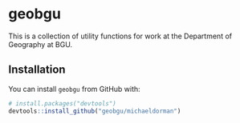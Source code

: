 # geobgu

This is a collection of utility functions for work at the Department of Geography at BGU.

## Installation

You can install `geobgu` from GitHub with:

```R
# install.packages("devtools")
devtools::install_github("geobgu/michaeldorman")
```

